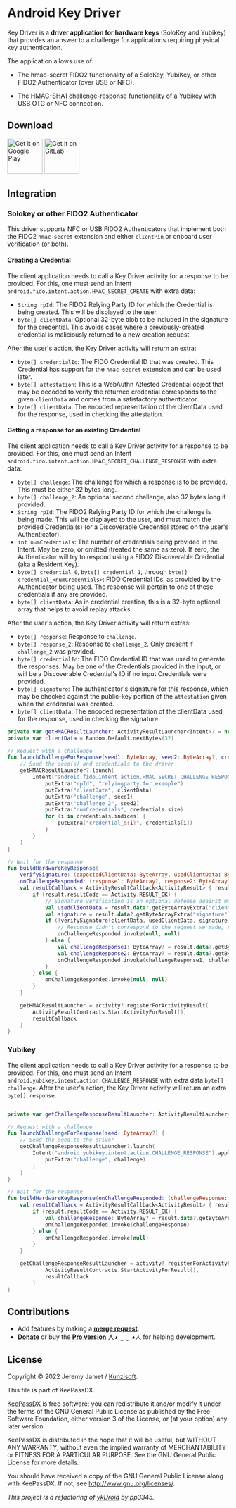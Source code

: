 # Android Key Driver

Key Driver is a **driver application for hardware keys** (SoloKey and Yubikey) that provides an answer to a challenge for applications requiring physical key authentication.

The application allows use of: 

 - The hmac-secret FIDO2 functionality of a SoloKey, YubiKey, or other FIDO2 Authenticator (over USB or NFC).

 - The HMAC-SHA1 challenge-response functionality of a Yubikey with USB OTG or NFC connection.

## Download

[<img src="https://play.google.com/intl/en_us/badges/images/generic/en_badge_web_generic.png"
      alt="Get it on Google Play"
	height="80">](https://play.google.com/store/apps/details?id=com.kunzisoft.hardware.key)
[<img src="https://gitlab.com/kunzisoft/gitlab-badge/-/raw/master/get-it-on-gitlab.png"
      alt="Get it on GitLab"
	height="80">](https://gitlab.com/kunzisoft/android-hardware-key-driver/-/releases)

## Integration

### Solokey or other FIDO2 Authenticator

This driver supports NFC or USB FIDO2 Authenticators that implement both the FIDO2 `hmac-secret` extension and either `clientPin`
or onboard user verification (or both).

#### Creating a Credential

The client application needs to call a Key Driver activity for a response to be provided. For this, one must send an Intent `android.fido.intent.action.HMAC_SECRET_CREATE` with extra data:

- `String rpId`: The FIDO2 Relying Party ID for which the Credential is being created. This will be displayed to the user.
- `byte[] clientData`: Optional 32-byte blob to be included in the signature for the credential. This avoids cases where a previously-created
  credential is maliciously returned to a new creation request.

After the user's action, the Key Driver activity will return an extra:

- `byte[] credentialId`: The FIDO Credential ID that was created. This Credential has support for the `hmac-secret` extension and can be used later.
- `byte[] attestation`: This is a WebAuthn Attested Credential object that may be decoded to verify the returned credential corresponds to the given `clientData` and 
  comes from a satisfactory authenticator.
- `byte[] clientData`: The encoded representation of the clientData used for the response, used in checking the attestation.

#### Getting a response for an existing Credential

The client application needs to call a Key Driver activity for a response to be provided. For this, one must send an Intent `android.fido.intent.action.HMAC_SECRET_CHALLENGE_RESPONSE` with extra data:

- `byte[] challenge`: The challenge for which a response is to be provided. This must be either 32 bytes long.
- `byte[] challenge_2`: An optional second challenge, also 32 bytes long if provided.
- `String rpId`: The FIDO2 Relying Party ID for which the challenge is being made. This will be displayed to the user, and must match the provided Credential(s) (or a Discoverable
   Credential stored on the user's Authenticator).
- `int numCredentials`: The number of credentials being provided in the Intent. May be zero, or omitted (treated the same as zero). If zero, the Authenticator will try to respond using
  a FIDO2 Discoverable Credential (aka a Resident Key).
- `byte[] credential_0`, `byte[] credential_1`,  through `byte[] credential_<numCredentials>`: FIDO Credential IDs, as provided by the Authenticator being used. The response
  will pertain to one of these credentials if any are provided.
- `byte[] clientData`: As in credential creation, this is a 32-byte optional array that helps to avoid replay attacks.

After the user's action, the Key Driver activity will return extras:

- `byte[] response`: Response to `challenge`.
- `byte[] response_2`: Response to `challenge_2`. Only present if `challenge_2` was provided.
- `byte[] credentialId`: The FIDO Credential ID that was used to generate the responses. May be one of the Credentials provided in the input, or will be a Discoverable Credential's ID
   if no input Credentials were provided.
- `byte[] signature`: The authenticator's signature for this response, which may be checked against the public-key portion of the `attestation` given when the credential was created.
- `byte[] clientData`: The encoded representation of the clientData used for the response, used in checking the signature.

```kotlin
private var getHMACResultLauncher: ActivityResultLauncher<Intent>? = null
private var clientData = Random.Default.nextBytes(32)

// Request with a challenge
fun launchChallengeForResponse(seed1: ByteArray, seed2: ByteArray?, credentials: List<ByteArray>) {
    // Send the seed(s) and credentials to the driver
    getHMACResultLauncher?.launch(
        Intent("android.fido.intent.action.HMAC_SECRET_CHALLENGE_RESPONSE").apply {
            putExtra("rpId", "relyingparty.for.example")
            putExtra("clientData", clientData)
            putExtra("challenge", seed1)
            putExtra("challenge_2", seed2)
            putExtra("numCredentials", credentials.size)
            for (i in credentials.indices) {
                putExtra("credential_${i}", credentials[i])
            }
        }
    )
}

// Wait for the response
fun buildHardwareKeyResponse(
    verifySignature: (expectedClientData: ByteArray, usedClientData: ByteArray, signature: ByteArray) -> Boolean,
    onChallengeResponded: (response1: ByteArray?, response2: ByteArray?) -> Unit) {
    val resultCallback = ActivityResultCallback<ActivityResult> { result ->
        if (result.resultCode == Activity.RESULT_OK) {
            // Signature verification is an optional defense against man-in-the-middle attacks
            val usedClientData = result.data?.getByteArrayExtra("clientData")
            val signature = result.data?.getByteArrayExtra("signature")
            if (!verifySignature(clientData, usedClientData, signature)) {
                // Response didn't correspond to the request we made, somehow
                onChallengeResponded.invoke(null, null)
            } else {
                val challengeResponse1: ByteArray? = result.data?.getByteArrayExtra("response")
                val challengeResponse2: ByteArray? = result.data?.getByteArrayExtra("response_2")
                onChallengeResponded.invoke(challengeResponse1, challengeResponse2)
            }
        } else {
            onChallengeResponded.invoke(null, null)
        }
    }

    getHMACResultLauncher = activity?.registerForActivityResult(
        ActivityResultContracts.StartActivityForResult(),
        resultCallback
    )
}
```

### Yubikey

The client application needs to call a Key Driver activity for a response to be provided. For this, one must send an Intent `android.yubikey.intent.action.CHALLENGE_RESPONSE` with extra data `byte[] challenge`. After the user's action, the Key Driver activity will return an extra `byte[] response`.


```kotlin

private var getChallengeResponseResultLauncher: ActivityResultLauncher<Intent>? = null

// Request with a challenge
fun launchChallengeForResponse(seed: ByteArray?) {
    // Send the seed to the driver
    getChallengeResponseResultLauncher?.launch(
        Intent("android.yubikey.intent.action.CHALLENGE_RESPONSE").apply {
            putExtra("challenge", challenge)
        }
    )
}

// Wait for the response
fun buildHardwareKeyResponse(onChallengeResponded: (challengeResponse: ByteArray?) -> Unit) {
    val resultCallback = ActivityResultCallback<ActivityResult> { result ->
        if (result.resultCode == Activity.RESULT_OK) {
            val challengeResponse: ByteArray? = result.data?.getByteArrayExtra("response")
            onChallengeResponded.invoke(challengeResponse)
        } else {
            onChallengeResponded.invoke(null)
        }
    }

    getChallengeResponseResultLauncher = activity?.registerForActivityResult(
            ActivityResultContracts.StartActivityForResult(),
            resultCallback
        )
}
```

## Contributions

* Add features by making a **[merge request](https://gitlab.com/kunzisoft/android-hardware-key-driver/-/merge_requests)**.
* **[Donate](https://www.keepassdx.com/#donation)** or buy the **[Pro version](https://play.google.com/store/apps/details?id=com.kunzisoft.keepass.pro)** 人◕ ‿‿ ◕人 for helping development.

## License

Copyright © 2022 Jeremy Jamet / [Kunzisoft](https://www.kunzisoft.com).

This file is part of KeePassDX.

[KeePassDX](https://www.keepassdx.com) is free software: you can redistribute it and/or modify
it under the terms of the GNU General Public License as published by
the Free Software Foundation, either version 3 of the License, or
(at your option) any later version.

KeePassDX is distributed in the hope that it will be useful,
but WITHOUT ANY WARRANTY; without even the implied warranty of
MERCHANTABILITY or FITNESS FOR A PARTICULAR PURPOSE.  See the
GNU General Public License for more details.

You should have received a copy of the GNU General Public License
along with KeePassDX.  If not, see <http://www.gnu.org/licenses/>.

*This project is a refactoring of [ykDroid](https://github.com/pp3345/ykDroid) by pp3345.*
